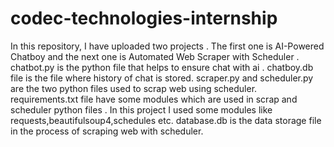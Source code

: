 # codec-technologies-internship
In this repository, I have uploaded two projects . The first one is AI-Powered Chatboy and the next one is Automated Web Scraper with Scheduler .
chatbot.py is the python file that helps to ensure chat with ai . chatboy.db file is the file where history of chat is stored.
scraper.py and scheduler.py are the two python files used to scrap web using scheduler. requirements.txt file have some modules which are used in scrap and scheduler python files . 
In this project I used some modules like requests,beautifulsoup4,schedules etc.
database.db is the data storage file in the process of scraping web with scheduler.
